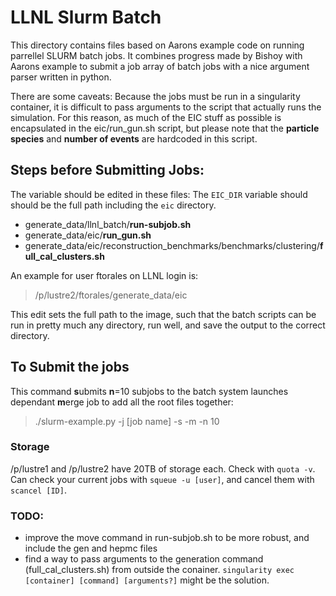 # LLNL Slurm Batch
This directory contains files based on Aarons example code on running parrellel SLURM batch jobs. 
It combines progress made by Bishoy with Aarons example to submit a job array of batch jobs 
with a nice argument parser written in python.

There are some caveats: Because the jobs must be run in a singularity container, 
it is difficult to pass arguments to the script that actually runs the simulation. 
For this reason, as much of the EIC stuff as possible is encapsulated in the eic/run_gun.sh script, but please note that the __particle species__ and __number of events__ are hardcoded in this script.

## Steps before Submitting Jobs:

The variable should be edited in these files:
The `EIC_DIR` variable should should be the full path including the `eic` directory.
- generate_data/llnl_batch/__run-subjob.sh__
- generate_data/eic/__run_gun.sh__
- generate_data/eic/reconstruction_benchmarks/benchmarks/clustering/__full_cal_clusters.sh__

An example for user ftorales on LLNL login is: 

> /p/lustre2/ftorales/generate_data/eic

This edit sets the full path to the image, such that the batch scripts can be run in pretty much any directory, run well, and save the output to the correct directory.

## To Submit the jobs
This command **s**ubmits **n**=10 subjobs to the batch system launches dependant 
**m**erge job to add all the root files together:
> ./slurm-example.py -j [job name] -s -m -n 10 

### Storage
/p/lustre1 and /p/lustre2 have 20TB of storage each. Check with `quota -v`. Can check your current jobs with `squeue -u [user]`, and cancel them with `scancel [ID]`. 
### TODO:
- improve the move command in run-subjob.sh to be more robust, and include the gen and hepmc files
- find a way to pass arguments to the generation command (full_cal_clusters.sh) from outside the conainer.
`singularity exec [container] [command] [arguments?]` might be the solution.
